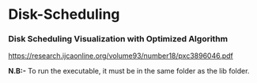# Disk-Scheduling
###  Disk Scheduling Visualization with Optimized Algorithm 
https://research.ijcaonline.org/volume93/number18/pxc3896046.pdf

**N.B:-** To run the executable, it must be in the same folder as the lib folder.

